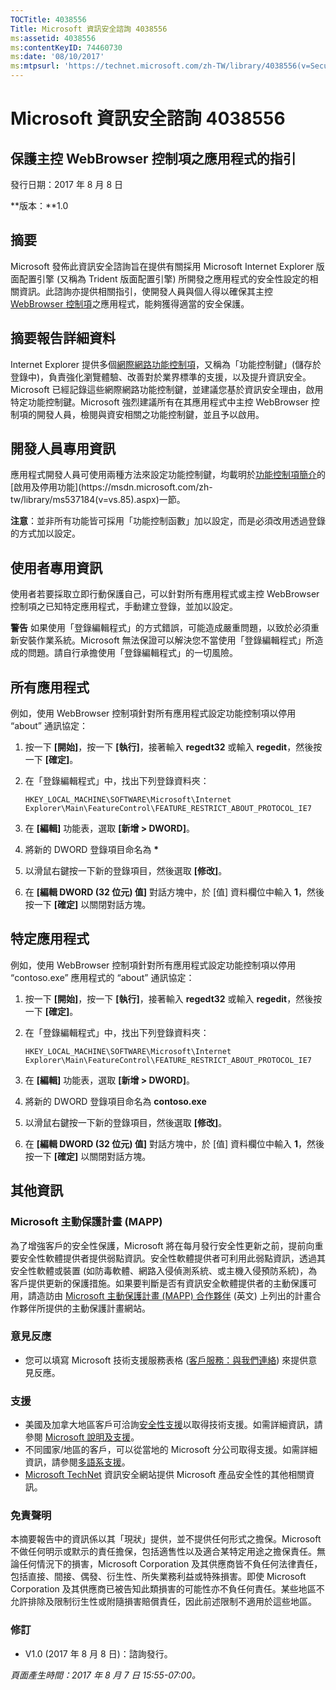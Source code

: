 ```yaml
---
TOCTitle: 4038556
Title: Microsoft 資訊安全諮詢 4038556
ms:assetid: 4038556
ms:contentKeyID: 74460730
ms:date: '08/10/2017'
ms:mtpsurl: 'https://technet.microsoft.com/zh-TW/library/4038556(v=Security.10)'
---
```


Microsoft 資訊安全諮詢 4038556
==============================

保護主控 WebBrowser 控制項之應用程式的指引
------------------------------------------

發行日期：2017 年 8 月 8 日

**版本：**1.0

摘要
----

<span id="sectionToggle0"></span>
Microsoft 發佈此資訊安全諮詢旨在提供有關採用 Microsoft Internet Explorer 版面配置引擎 (又稱為 Trident 版面配置引擎) 所開發之應用程式的安全性設定的相關資訊。此諮詢亦提供相關指引，使開發人員與個人得以確保其主控 [WebBrowser 控制項](https://msdn.microsoft.com/zh-tw/library/aa752040(v=vs.85).aspx)之應用程式，能夠獲得適當的安全保護。

摘要報告詳細資料
----------------

<span id="sectionToggle1"></span>
Internet Explorer 提供多個[網際網路功能控制項](https://msdn.microsoft.com/zh-tw/library/ee330720(v=vs.85).aspx)，又稱為「功能控制鍵」(儲存於登錄中)，負責強化瀏覽體驗、改善對於業界標準的支援，以及提升資訊安全。Microsoft 已經記錄這些網際網路功能控制鍵，並建議您基於資訊安全理由，啟用特定功能控制鍵。Microsoft 強烈建議所有在其應用程式中主控 WebBrowser 控制項的開發人員，檢閱與資安相關之功能控制鍵，並且予以啟用。

開發人員專用資訊
----------------

應用程式開發人員可使用兩種方法來設定功能控制鍵，均載明於[功能控制項簡介](https://greymatter/msrc/main.aspx?extraqs=?dataprovider=microsoft.crm.application.platform.grid.griddataproviderquerybuilder&entitycode=10027&queryid=%257bbc868e4d-56d7-e611-80d6-000d3a32fc99%257d&uiprovider=microsoft.crm.application.controls.griduiprovider&viewtype=4230&pagetype=https://msdn.microsoft.com/zh-tw/library/ms537184(v=vs.85).aspx)的[啟用及停用功能](https://msdn.microsoft.com/zh-tw/library/ms537184(v=vs.85).aspx)一節。

**注意**：並非所有功能皆可採用「功能控制函數」加以設定，而是必須改用透過登錄的方式加以設定。

使用者專用資訊
--------------

<span id="_Hlk489876424"></span>
使用者若要採取立即行動保護自己，可以針對所有應用程式或主控 WebBrowser 控制項之已知特定應用程式，手動建立登錄，並加以設定。

**警告** 如果使用「登錄編輯程式」的方式錯誤，可能造成嚴重問題，以致於必須重新安裝作業系統。Microsoft 無法保證可以解決您不當使用「登錄編輯程式」所造成的問題。請自行承擔使用「登錄編輯程式」的一切風險。

所有應用程式
------------

例如，使用 WebBrowser 控制項針對所有應用程式設定功能控制項以停用 “about” 通訊協定：

1.  按一下 **\[開始\]**，按一下 **\[執行\]**，接著輸入 **regedt32** 或輸入 **regedit**，然後按一下 **\[確定\]**。
2.  在「登錄編輯程式」中，找出下列登錄資料夾：

    ```
    HKEY_LOCAL_MACHINE\SOFTWARE\Microsoft\Internet Explorer\Main\FeatureControl\FEATURE_RESTRICT_ABOUT_PROTOCOL_IE7
    ```

3.  在 **\[編輯\]** 功能表，選取 **\[新增 &gt; DWORD\]**。
4.  將新的 DWORD 登錄項目命名為 **\***
5.  以滑鼠右鍵按一下新的登錄項目，然後選取 **\[修改\]**。 
6.  在 **\[編輯 DWORD (32 位元) 值\]** 對話方塊中，於 \[值\] 資料欄位中輸入 **1**，然後按一下 **\[確定\]** 以關閉對話方塊。

特定應用程式
------------

例如，使用 WebBrowser 控制項針對所有應用程式設定功能控制項以停用 “contoso.exe” 應用程式的 “about” 通訊協定：

1.  按一下 **\[開始\]**，按一下 **\[執行\]**，接著輸入 **regedt32** 或輸入 **regedit**，然後按一下 **\[確定\]**。
2.  在「登錄編輯程式」中，找出下列登錄資料夾：
    
    ```
    HKEY_LOCAL_MACHINE\SOFTWARE\Microsoft\Internet Explorer\Main\FeatureControl\FEATURE_RESTRICT_ABOUT_PROTOCOL_IE7
    ```

3.  在 **\[編輯\]** 功能表，選取 **\[新增 &gt; DWORD\]**。
4.  將新的 DWORD 登錄項目命名為 **contoso.exe**
5.  以滑鼠右鍵按一下新的登錄項目，然後選取 **\[修改\]**。 
6.  在 **\[編輯 DWORD (32 位元) 值\]** 對話方塊中，於 \[值\] 資料欄位中輸入 **1**，然後按一下 **\[確定\]** 以關閉對話方塊。

其他資訊
--------

<span id="sectionToggle2"></span>
### Microsoft 主動保護計畫 (MAPP)

為了增強客戶的安全性保護，Microsoft 將在每月發行安全性更新之前，提前向重要安全性軟體提供者提供弱點資訊。安全性軟體提供者可利用此弱點資訊，透過其安全性軟體或裝置 (如防毒軟體、網路入侵偵測系統、或主機入侵預防系統)，為客戶提供更新的保護措施。如果要判斷是否有資訊安全軟體提供者的主動保護可用，請造訪由 [Microsoft 主動保護計畫 (MAPP) 合作夥伴](https://go.microsoft.com/fwlink/?linkid=215201) (英文) 上列出的計畫合作夥伴所提供的主動保護計畫網站。

### 意見反應

-   您可以填寫 Microsoft 技術支援服務表格 ([客戶服務：與我們連絡](https://support.microsoft.com/zh-tw/kb/?scid=sw;en;1257&amp;showpage=1&amp;ws=technet&amp;sd=tech)) 來提供意見反應。

### 支援

-   美國及加拿大地區客戶可洽詢[安全性支援](https://go.microsoft.com/fwlink/?linkid=21131)以取得技術支援。如需詳細資訊，請參閱 [Microsoft 說明及支援](https://support.microsoft.com/zh-tw/)。
-   不同國家/地區的客戶，可以從當地的 Microsoft 分公司取得支援。如需詳細資訊，請參閱[多語系支援](https://go.microsoft.com/fwlink/?linkid=21155)。
-   [Microsoft TechNet](https://go.microsoft.com/fwlink/?linkid=21132) 資訊安全網站提供 Microsoft 產品安全性的其他相關資訊。

### 免責聲明

本摘要報告中的資訊係以其「現狀」提供，並不提供任何形式之擔保。Microsoft 不做任何明示或默示的責任擔保，包括適售性以及適合某特定用途之擔保責任。無論任何情況下的損害，Microsoft Corporation 及其供應商皆不負任何法律責任，包括直接、間接、偶發、衍生性、所失業務利益或特殊損害。即使 Microsoft Corporation 及其供應商已被告知此類損害的可能性亦不負任何責任。某些地區不允許排除及限制衍生性或附隨損害賠償責任，因此前述限制不適用於這些地區。

### 修訂

-   V1.0 (2017 年 8 月 8 日)：諮詢發行。

*頁面產生時間：2017 年 8 月 7 日 15:55-07:00。*